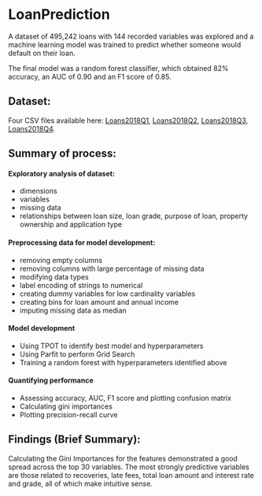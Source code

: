 # LoanPrediction
A dataset of 495,242 loans with 144 recorded variables was explored and a machine learning model was trained to predict whether someone would default on their loan.

The final model was a random forest classifier, which obtained 82% accuracy, an AUC of 0.90 and an F1 score of 0.85.


## Dataset:
Four CSV files available here:
[Loans2018Q1](https://www.dropbox.com/sh/yxyf0v1crwtutw0/AAC6J6W03TMF_GhqBx6i4tCfa/LoanStats_2018Q1.csv?dl=0),
[Loans2018Q2](https://www.dropbox.com/sh/yxyf0v1crwtutw0/AABfpZwLzsb6CcuD85bflUI-a/LoanStats_2018Q2.csv?dl=0),
[Loans2018Q3](https://www.dropbox.com/sh/yxyf0v1crwtutw0/AABZnH1MpTd-gEr4MywoMcJCa/LoanStats_2018Q3.csv?dl=0),
[Loans2018Q4](https://www.dropbox.com/sh/yxyf0v1crwtutw0/AAB8sPPalpxHnBW48JARNpYqa/LoanStats_2018Q4.csv?dl=0).


## Summary of process:
#### Exploratory analysis of dataset:
- dimensions
- variables
- missing data
- relationships between loan size, loan grade, purpose of loan, property ownership and application type

#### Preprocessing data for model development:
- removing empty columns
- removing columns with large percentage of missing data
- modifying data types
- label encoding of strings to numerical
- creating dummy variables for low cardinality variables
- creating bins for loan amount and annual income
- imputing missing data as median

#### Model development
- Using TPOT to identify best model and hyperparameters
- Using Parfit to perform Grid Search
- Training a random forest with hyperparameters identified above

#### Quantifying performance
- Assessing accuracy, AUC, F1 score and plotting confusion matrix
- Calculating gini importances
- Plotting precision-recall curve


## Findings (Brief Summary):
Calculating the Gini Importances for the features demonstrated a good spread across the top 30 variables. The most strongly predictive variables are those related to recoveries, late fees, total loan amount and interest rate and grade, all of which make intuitive sense.





